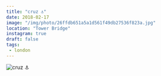 ```yaml
---
title: "cruz ⚓️"
date: 2018-02-17
image: "/img/photo/26ffdb651a5a1d561f49db27536f823a.jpg"
location: "Tower Bridge"
instagram: true
draft: false
tags:
 - london
---
```


![cruz ⚓️](/img/photo/26ffdb651a5a1d561f49db27536f823a.jpg)
